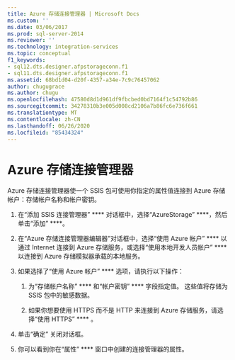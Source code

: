 ```yaml
---
title: Azure 存储连接管理器 | Microsoft Docs
ms.custom: ''
ms.date: 03/06/2017
ms.prod: sql-server-2014
ms.reviewer: ''
ms.technology: integration-services
ms.topic: conceptual
f1_keywords:
- sql12.dts.designer.afpstorageconn.f1
- sql11.dts.designer.afpstorageconn.f1
ms.assetid: 68bd1d04-d20f-4357-a34e-7c9c76457062
author: chugugrace
ms.author: chugu
ms.openlocfilehash: 47580d8d1d961df9fbcbed0bd7164f1c54792b86
ms.sourcegitcommit: 34278310b3e005d008cd2106a7b86fc6e736f661
ms.translationtype: MT
ms.contentlocale: zh-CN
ms.lasthandoff: 06/26/2020
ms.locfileid: "85434324"
---
```

# <a name="azure-storage-connection-manager"></a>Azure 存储连接管理器
  Azure 存储连接管理器使一个 SSIS 包可使用你指定的属性值连接到 Azure 存储帐户：存储帐户名称和帐户密钥。  
  
1.  在“添加 SSIS 连接管理器” **** 对话框中，选择“AzureStorage” ****，然后单击“添加” ****。  
  
2.  在“Azure 存储连接管理器编辑器”对话框中，选择“使用 Azure 帐户” **** 以通过 Internet 连接到 Azure 存储服务，或选择“使用本地开发人员帐户” **** 以连接到 Azure 存储模拟器承载的本地服务。  
  
3.  如果选择了“使用 Azure 帐户” **** 选项，请执行以下操作：  
  
    1.  为“存储帐户名称” **** 和“帐户密钥” **** 字段指定值。 这些值将存储为 SSIS 包中的敏感数据。  
  
    2.  如果你想要使用 HTTPS 而不是 HTTP 来连接到 Azure 存储服务，请选择“使用 HTTPS” **** 。  
  
4.  单击“确定”  关闭对话框。  
  
5.  你可以看到你在“属性” **** 窗口中创建的连接管理器的属性。  
  
  
